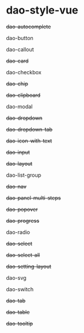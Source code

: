 # dao-style-vue

~~dao-autocomplete~~

dao-button

dao-callout

~~dao-card~~

dao-checkbox

~~dao-chip~~

~~dao-clipboard~~

dao-modal

~~dao-dropdown~~

~~dao-dropdown-tab~~

~~dao-icon-with-text~~

~~dao-input~~

~~dao-layout~~

dao-list-group

~~dao-nav~~

~~dao-panel-multi-steps~~

~~dao-popover~~

~~dao-progress~~

dao-radio

~~dao-select~~

~~dao-select-all~~

~~dao-setting-layout~~

dao-svg

dao-switch

~~dao-tab~~

~~dao-table~~

~~dao-tooltip~~

